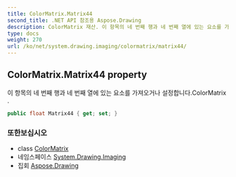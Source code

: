 ```yaml
---
title: ColorMatrix.Matrix44
second_title: .NET API 참조용 Aspose.Drawing
description: ColorMatrix 재산. 이 항목의 네 번째 행과 네 번째 열에 있는 요소를 가져오거나 설정합니다.ColorMatrix .
type: docs
weight: 270
url: /ko/net/system.drawing.imaging/colormatrix/matrix44/
---
```

## ColorMatrix.Matrix44 property

이 항목의 네 번째 행과 네 번째 열에 있는 요소를 가져오거나 설정합니다.ColorMatrix .

```csharp
public float Matrix44 { get; set; }
```

### 또한보십시오

* class [ColorMatrix](../)
* 네임스페이스 [System.Drawing.Imaging](../../colormatrix/)
* 집회 [Aspose.Drawing](../../../)


